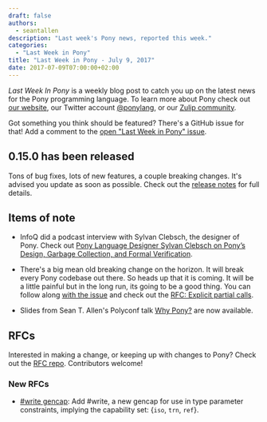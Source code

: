 ```yaml
---
draft: false
authors:
  - seantallen
description: "Last week's Pony news, reported this week."
categories:
  - "Last Week in Pony"
title: "Last Week in Pony - July 9, 2017"
date: 2017-07-09T07:00:00+02:00
---
```

_Last Week In Pony_ is a weekly blog post to catch you up on the latest news for the Pony programming language. To learn more about Pony check out [our website](https://ponylang.io), our Twitter account [@ponylang](https://twitter.com/ponylang), or our [Zulip community](https://ponylang.zulipchat.com).

Got something you think should be featured? There's a GitHub issue for that! Add a comment to the [open "Last Week in Pony" issue](https://github.com/ponylang/ponylang.github.io/issues?q=is%3Aissue+is%3Aopen+label%3Alast-week-in-pony).

<!-- more -->

## 0.15.0 has been released

Tons of bug fixes, lots of new features, a couple breaking changes. It's advised you update as soon as possible. Check out the [release notes](https://www.ponylang.io/blog/2017/07/0.15.0-released/) for full details.

## Items of note

- InfoQ did a podcast interview with Sylvan Clebsch, the designer of Pony. Check out [Pony Language Designer Sylvan Clebsch on Pony’s Design, Garbage Collection, and Formal Verification](https://www.infoq.com/podcasts/sylvan-clebsch-pony-formal-verification).

- There's a big mean old breaking change on the horizon. It will break every Pony codebase out there. So heads up that it is coming. It will be a little painful but in the long run, its going to be a good thing. You can follow along [with the issue](https://github.com/ponylang/ponyc/issues/1771#issuecomment-313859191) and check out the [RFC: Explicit partial calls](https://github.com/ponylang/rfcs/blob/main/text/0039-explicit-partial-calls.md).

- Slides from Sean T. Allen's Polyconf talk [Why Pony?](https://speakerdeck.com/seantallen/why-pony) are now available.

## RFCs

Interested in making a change, or keeping up with changes to Pony? Check out the [RFC repo](https://github.com/ponylang/rfcs). Contributors welcome!

### New RFCs

- [#write gencap](https://github.com/ponylang/rfcs/pull/93): Add #write, a new gencap for use in type parameter constraints, implying the capability set: {`iso`, `trn`, `ref`}.
